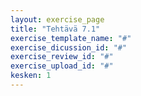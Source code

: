 ```yaml
---
layout: exercise_page
title: "Tehtävä 7.1"
exercise_template_name: "#"
exercise_dicussion_id: "#"
exercise_review_id: "#"
exercise_upload_id: "#"
kesken: 1
---
```


